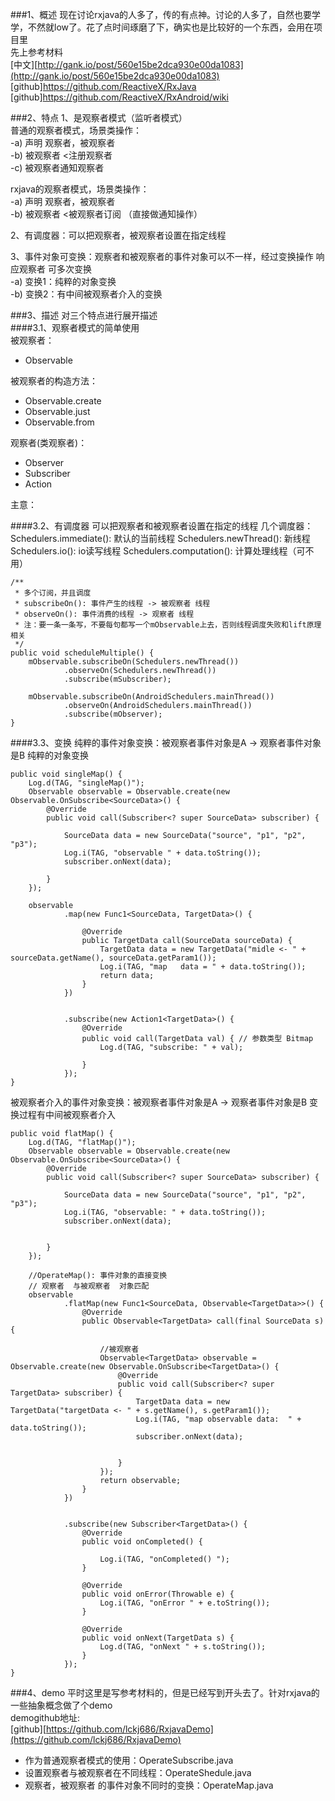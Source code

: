 ###1、概述
现在讨论rxjava的人多了，传的有点神。讨论的人多了，自然也要学学，不然就low了。花了点时间琢磨了下，确实也是比较好的一个东西，会用在项目里  
先上参考材料  
[中文][http://gank.io/post/560e15be2dca930e00da1083](http://gank.io/post/560e15be2dca930e00da1083)  
[github]https://github.com/ReactiveX/RxJava   
[github]https://github.com/ReactiveX/RxAndroid/wiki  


###2、特点
1、是观察者模式（监听者模式）  
普通的观察者模式，场景类操作：  
-a) 声明 观察者，被观察者  
-b) 被观察者 <注册观察者   
-c) 被观察者通知观察者

rxjava的观察者模式，场景类操作：  
-a) 声明 观察者，被观察者   
-b) 被观察者 <被观察者订阅   （直接做通知操作）

2、有调度器：可以把观察者，被观察者设置在指定线程  

3、事件对象可变换：观察者和被观察者的事件对象可以不一样，经过变换操作 响应观察者 可多次变换    
-a) 变换1：纯粹的对象变换  
-b) 变换2：有中间被观察者介入的变换

###3、描述
对三个特点进行展开描述  
####3.1、观察者模式的简单使用  
被观察者：  
- Observable      <br>

被观察者的构造方法：  
- Observable.create  
- Observable.just  
- Observable.from 

 
观察者(类观察者)：  
- Observer  
- Subscriber  
- Action


主意：

####3.2、有调度器 可以把观察者和被观察者设置在指定的线程
几个调度器：  
Schedulers.immediate():  默认的当前线程
Schedulers.newThread():   新线程
Schedulers.io():  io读写线程
Schedulers.computation():  计算处理线程（可不用）

    /**
     * 多个订阅，并且调度
     * subscribeOn(): 事件产生的线程 -> 被观察者 线程
     * observeOn(): 事件消费的线程 -> 观察者 线程
     * 注：要一条一条写，不要每句都写一个mObservable上去，否则线程调度失败和lift原理相关
     */
    public void scheduleMultiple() {
        mObservable.subscribeOn(Schedulers.newThread())
                .observeOn(Schedulers.newThread())
                .subscribe(mSubscriber);

        mObservable.subscribeOn(AndroidSchedulers.mainThread())
                .observeOn(AndroidSchedulers.mainThread())
                .subscribe(mObserver);
    }


####3.3、变换
纯粹的事件对象变换：被观察者事件对象是A  -> 观察者事件对象是B 纯粹的对象变换

	public void singleMap() {
	    Log.d(TAG, "singleMap()");
	    Observable observable = Observable.create(new Observable.OnSubscribe<SourceData>() {
	        @Override
	        public void call(Subscriber<? super SourceData> subscriber) {
	
	            SourceData data = new SourceData("source", "p1", "p2", "p3");
	            Log.i(TAG, "observable " + data.toString());
	            subscriber.onNext(data);
	
	        }
	    });
	
	    observable
	            .map(new Func1<SourceData, TargetData>() {
	
	                @Override
	                public TargetData call(SourceData sourceData) {
	                    TargetData data = new TargetData("midle <- " + sourceData.getName(), sourceData.getParam1());
	                    Log.i(TAG, "map   data = " + data.toString());
	                    return data;
	                }
	            })
	
	
	            .subscribe(new Action1<TargetData>() {
	                @Override
	                public void call(TargetData val) { // 参数类型 Bitmap
	                    Log.d(TAG, "subscribe: " + val);
	
	                }
	            });
	}


被观察者介入的事件对象变换：被观察者事件对象是A  -> 观察者事件对象是B 变换过程有中间被观察者介入

    public void flatMap() {
        Log.d(TAG, "flatMap()");
        Observable observable = Observable.create(new Observable.OnSubscribe<SourceData>() {
            @Override
            public void call(Subscriber<? super SourceData> subscriber) {

                SourceData data = new SourceData("source", "p1", "p2", "p3");
                Log.i(TAG, "observable: " + data.toString());
                subscriber.onNext(data);


            }
        });

        //OperateMap(): 事件对象的直接变换
        // 观察者  与被观察者  对象匹配
        observable
                .flatMap(new Func1<SourceData, Observable<TargetData>>() {
                    @Override
                    public Observable<TargetData> call(final SourceData s) {

                        //被观察者
                        Observable<TargetData> observable = Observable.create(new Observable.OnSubscribe<TargetData>() {
                            @Override
                            public void call(Subscriber<? super TargetData> subscriber) {
                                TargetData data = new TargetData("targetData <- " + s.getName(), s.getParam1());
                                Log.i(TAG, "map observable data:  " + data.toString());
                                subscriber.onNext(data);


                            }
                        });
                        return observable;
                    }
                })


                .subscribe(new Subscriber<TargetData>() {
                    @Override
                    public void onCompleted() {

                        Log.i(TAG, "onCompleted() ");
                    }

                    @Override
                    public void onError(Throwable e) {
                        Log.i(TAG, "onError " + e.toString());
                    }

                    @Override
                    public void onNext(TargetData s) {
                        Log.d(TAG, "onNext " + s.toString());
                    }
                });
    }

###4、demo
平时这里是写参考材料的，但是已经写到开头去了。针对rxjava的一些抽象概念做了个demo  
demogithub地址:  
[github][https://github.com/lckj686/RxjavaDemo](https://github.com/lckj686/RxjavaDemo)

- 作为普通观察者模式的使用：OperateSubscribe.java
- 设置观察者与被观察者在不同线程：OperateShedule.java
- 观察者，被观察者 的事件对象不同时的变换：OperateMap.java